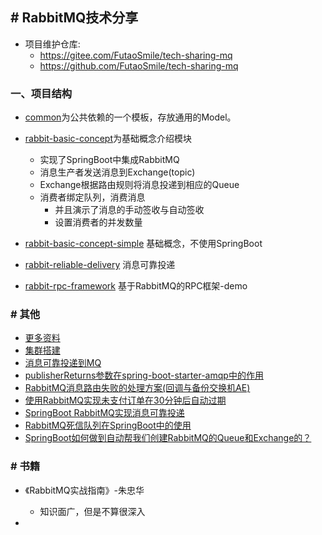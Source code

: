 ## # RabbitMQ技术分享

* 项目维护仓库:
    * https://gitee.com/FutaoSmile/tech-sharing-mq
    * https://github.com/FutaoSmile/tech-sharing-mq

### 一、项目结构

* [common](./common)为公共依赖的一个模板，存放通用的Model。
* [rabbit-basic-concept](./rabbit-basic-concept)为基础概念介绍模块
    * 实现了SpringBoot中集成RabbitMQ
    * 消息生产者发送消息到Exchange(topic)
    * Exchange根据路由规则将消息投递到相应的Queue
    * 消费者绑定队列，消费消息
        - 并且演示了消息的手动签收与自动签收
        - 设置消费者的并发数量
    
* [rabbit-basic-concept-simple](./rabbit-basic-concept-simple) 基础概念，不使用SpringBoot
* [rabbit-reliable-delivery](./rabbit-reliable-delivery) 消息可靠投递
* [rabbit-rpc-framework](./rabbit-rpc-framework) 基于RabbitMQ的RPC框架-demo

### # 其他

- [更多资料](./doc/rabbitmq.md)
- [集群搭建](./doc/集群搭建.md)
- [消息可靠投递到MQ](./rabbit-reliable-delivery/消息可靠投递到MQ.MD)  
- [publisherReturns参数在spring-boot-starter-amqp中的作用](https://mp.weixin.qq.com/s?__biz=MzI4NjQyMDkyNg==&mid=2247484712&idx=1&sn=fbf43dff40401ed04d27682ed5f3044a&chksm=ebdc7ff9dcabf6efd9283045a6c73c76b06911866c2e97c73cc0c60ddede7997b03c53ae5eff&token=775738946&lang=zh_CN#rd)
- [RabbitMQ消息路由失败的处理方案(回调与备份交换机AE) ](https://mp.weixin.qq.com/s?__biz=MzI4NjQyMDkyNg==&mid=2247484811&idx=1&sn=e45ccad2f55227d58326ac5ec100d2aa&chksm=ebdc7f5adcabf64cd98d594db2aed91ec6810045aab6e42b7f2c65040dfb94e9421ea0a96729&token=2064931214&lang=zh_CN#rd)
- [使用RabbitMQ实现未支付订单在30分钟后自动过期](https://mp.weixin.qq.com/s/s8xa_QU8q1W0_Dx4uop-UQ)
- [SpringBoot RabbitMQ实现消息可靠投递](https://mp.weixin.qq.com/s?__biz=MzI4NjQyMDkyNg==&mid=2247483871&idx=1&sn=91272e28cd611462215784315b1dec6a&chksm=ebdc7b0edcabf218f37f3fb5641c95759cb0e3c76527c1ee966bc7470a9ac7414636b06ec225&scene=178&cur_album_id=1355248263913472000#rd)
- [ RabbitMQ死信队列在SpringBoot中的使用 ](https://mp.weixin.qq.com/s?__biz=MzI4NjQyMDkyNg==&mid=2247483884&idx=1&sn=a2be7db538308e3e10296d8a2ea31395&chksm=ebdc7b3ddcabf22bc8efaa64e35b3f2c83cae4e7e1d5ad2eb4c788df8461f67b9480e3486720&scene=178&cur_album_id=1355248263913472000#rd)
- [ SpringBoot如何做到自动帮我们创建RabbitMQ的Queue和Exchange的？ ](https://mp.weixin.qq.com/s?__biz=MzI4NjQyMDkyNg==&mid=2247483913&idx=1&sn=9eb8f64a140450c28205a57d8166ffd7&chksm=ebdc78d8dcabf1ce5ac41b8b9e703d32d42b35f2e30b75f767fc6c95f01637c2b1c95befebe4&scene=178&cur_album_id=1355248263913472000#rd)


### # 书籍
- 《RabbitMQ实战指南》-朱忠华
    - 知识面广，但是不算很深入
    
- 
